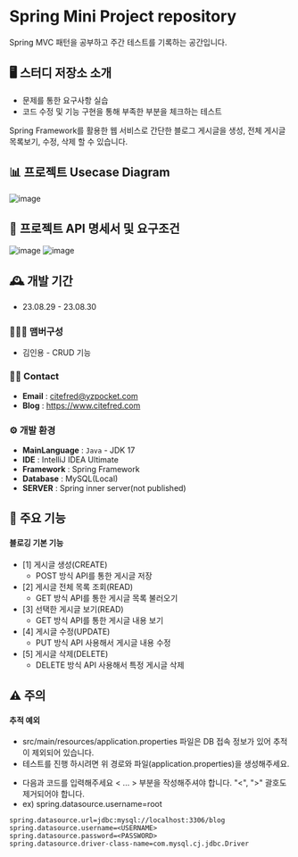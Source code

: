 # Spring Mini Project repository
Spring MVC 패턴을 공부하고 주간 테스트를 기록하는 공간입니다.

## 🖥️ 스터디 저장소 소개
* 문제를 통한 요구사항 실습
* 코드 수정 및 기능 구현을 통해 부족한 부분을 체크하는 테스트

Spring Framework를 활용한 웹 서비스로 간단한 블로그 게시글을 생성, 전체 게시글 목록보기, 수정, 삭제 할 수 있습니다.

## 📊 프로젝트 Usecase Diagram
![image](https://github.com/yzpocket/spring-mvc-BlogApp/assets/67217259/5a345915-3eb1-4d39-8e9a-03c867e41334)

## 🧩 프로젝트 API 명세서 및 요구조건
![image](https://github.com/yzpocket/spring-mvc-BlogApp/assets/67217259/fdf9df85-025e-46a7-9eda-96f3aff85b94)
![image](https://github.com/yzpocket/spring-mvc-BlogApp/assets/67217259/76575f64-4aac-49a1-8ceb-12a9487bae74)



## 🕰️ 개발 기간
* 23.08.29 - 23.08.30

### 🧑‍🤝‍🧑 맴버구성
- 김인용 - CRUD 기능

### 👋🏻 Contact
- **Email** : citefred@yzpocket.com
- **Blog** : https://www.citefred.com
  
### ⚙️ 개발 환경
- **MainLanguage** : `Java` - JDK 17
- **IDE** : IntelliJ IDEA Ultimate
- **Framework** : Spring Framework
- **Database** : MySQL(Local)
- **SERVER** : Spring inner server(not published)

## 📌 주요 기능
#### 블로깅 기본 기능
* [1] 게시글 생성(CREATE)
    - POST 방식 API를 통한 게시글 저장
* [2] 게시글 전체 목록 조회(READ)
    - GET 방식 API를 통한 게시글 목록 불러오기
* [3] 선택한 게시글 보기(READ)
    - GET 방식 API를 통한 게시글 내용 보기
* [4] 게시글 수정(UPDATE)
    - PUT 방식 API 사용해서 게시글 내용 수정
* [5] 게시글 삭제(DELETE)
    - DELETE 방식 API 사용해서 특정 게시글 삭제

## ⚠️ 주의
#### 추적 예외
* src/main/resources/application.properties 파일은 DB 접속 정보가 있어 추적이 제외되어 있습니다.
* 테스트를 진행 하시려면 위 경로와 파일(application.properties)을 생성해주세요.
- 다음과 코드를 입력해주세요 < ... > 부분을 작성해주셔야 합니다. "<", ">" 괄호도 제거되어야 합니다.
- ex) spring.datasource.username=root
```
spring.datasource.url=jdbc:mysql://localhost:3306/blog
spring.datasource.username=<USERNAME>
spring.datasource.password=<PASSWORD>
spring.datasource.driver-class-name=com.mysql.cj.jdbc.Driver
```
